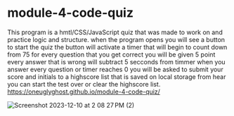 # module-4-code-quiz


This program is a hmtl/CSS/JavaScript quiz that was made to work on and practice logic and structure.
when the program opens you will see a button to start the quiz the button will activate a timer that will begin to count down from 75
for every question that you get correct you will be given 5 point every answer that is wrong will subtract 5 secconds from timmer when you answer every question or timer reaches 0 you will be asked to submit your score and initials to a highscore list that is saved on local storage from hear you can start the test over or clear the highscore list.
https://oneuglyghost.github.io/module-4-code-quiz/

![Screenshot 2023-12-10 at 2 08 27 PM (2)](https://github.com/oneuglyghost/module-4-code-quiz/assets/111449648/bec70cdd-634b-401a-a252-a7e4c8a7d27a)
